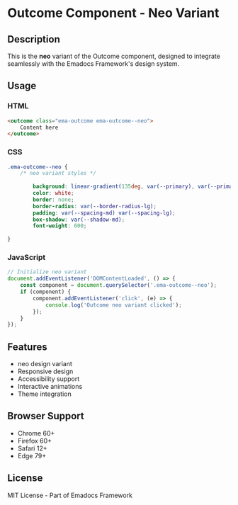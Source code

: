 # Outcome Component - Neo Variant

## Description
This is the **neo** variant of the Outcome component, designed to integrate seamlessly with the Emadocs Framework's design system.

## Usage

### HTML
```html
<outcome class="ema-outcome ema-outcome--neo">
    Content here
</outcome>
```

### CSS
```css
.ema-outcome--neo {
    /* neo variant styles */
    
        background: linear-gradient(135deg, var(--primary), var(--primary-dark));
        color: white;
        border: none;
        border-radius: var(--border-radius-lg);
        padding: var(--spacing-md) var(--spacing-lg);
        box-shadow: var(--shadow-md);
        font-weight: 600;
    
}
```

### JavaScript
```javascript
// Initialize neo variant
document.addEventListener('DOMContentLoaded', () => {
    const component = document.querySelector('.ema-outcome--neo');
    if (component) {
        component.addEventListener('click', (e) => {
            console.log('Outcome neo variant clicked');
        });
    }
});
```

## Features
- neo design variant
- Responsive design
- Accessibility support
- Interactive animations
- Theme integration

## Browser Support
- Chrome 60+
- Firefox 60+
- Safari 12+
- Edge 79+

## License
MIT License - Part of Emadocs Framework

